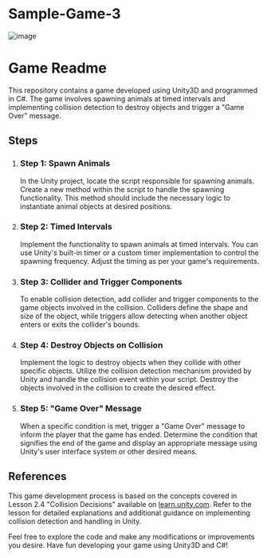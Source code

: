 # Sample-Game-3
![image](https://github.com/Sayanabha/Sample-Game-3/assets/30752262/a42109d9-7b90-49c1-92c4-15c1e2a2370e)
<!DOCTYPE html>
<html>
<head>
  <meta charset="UTF-8">
  
</head>
<body>
  <h1>Game Readme</h1>
  <p>This repository contains a game developed using Unity3D and programmed in C#. The game involves spawning animals at timed intervals and implementing collision detection to destroy objects and trigger a "Game Over" message.</p>
  <h2>Steps</h2>
  <ol>
    <li>
      <h3>Step 1: Spawn Animals</h3>
      <p>In the Unity project, locate the script responsible for spawning animals. Create a new method within the script to handle the spawning functionality. This method should include the necessary logic to instantiate animal objects at desired positions.</p>
    </li>
    <li>
      <h3>Step 2: Timed Intervals</h3>
      <p>Implement the functionality to spawn animals at timed intervals. You can use Unity's built-in timer or a custom timer implementation to control the spawning frequency. Adjust the timing as per your game's requirements.</p>
    </li>
    <li>
      <h3>Step 3: Collider and Trigger Components</h3>
      <p>To enable collision detection, add collider and trigger components to the game objects involved in the collision. Colliders define the shape and size of the object, while triggers allow detecting when another object enters or exits the collider's bounds.</p>
    </li>
    <li>
      <h3>Step 4: Destroy Objects on Collision</h3>
      <p>Implement the logic to destroy objects when they collide with other specific objects. Utilize the collision detection mechanism provided by Unity and handle the collision event within your script. Destroy the objects involved in the collision to create the desired effect.</p>
    </li>
    <li>
      <h3>Step 5: "Game Over" Message</h3>
      <p>When a specific condition is met, trigger a "Game Over" message to inform the player that the game has ended. Determine the condition that signifies the end of the game and display an appropriate message using Unity's user interface system or other desired means.</p>
</li>

  </ol>
  <h2>References</h2>
  <p>This game development process is based on the concepts covered in Lesson 2.4 "Collision Decisions" available on <a href="https://learn.unity.com">learn.unity.com</a>. Refer to the lesson for detailed explanations and additional guidance on implementing collision detection and handling in Unity.</p>
  <p>Feel free to explore the code and make any modifications or improvements you desire. Have fun developing your game using Unity3D and C#!</p>
</body>
</html>
